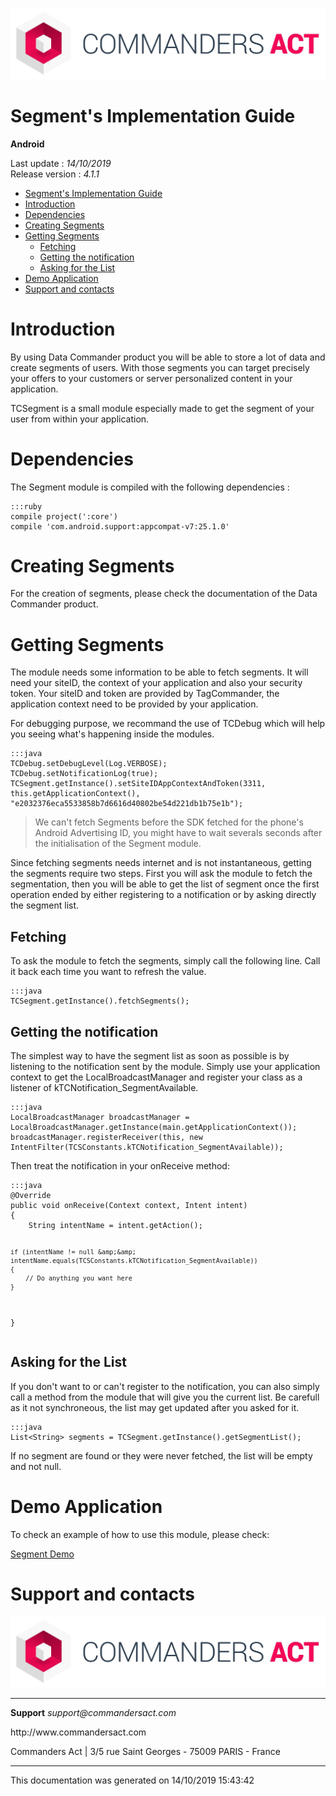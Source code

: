 
<html>
<body>
<p><img alt="alt tag" src="../res/ca_logo.png" /></p>
<h1 id="segments-implementation-guide">Segment's Implementation Guide</h1>
<p><strong>Android</strong></p>
<p>Last update : <em>14/10/2019</em><br />
Release version : <em>4.1.1</em></p>
<p><div id="end_first_page" /></p>

<div class="toc">
<ul>
<li><a href="#segments-implementation-guide">Segment's Implementation Guide</a></li>
<li><a href="#introduction">Introduction</a></li>
<li><a href="#dependencies">Dependencies</a></li>
<li><a href="#creating-segments">Creating Segments</a></li>
<li><a href="#getting-segments">Getting Segments</a><ul>
<li><a href="#fetching">Fetching</a></li>
<li><a href="#getting-the-notification">Getting the notification</a></li>
<li><a href="#asking-for-the-list">Asking for the List</a></li>
</ul>
</li>
<li><a href="#demo-application">Demo Application</a></li>
<li><a href="#support-and-contacts">Support and contacts</a></li>
</ul>
</div>
<h1 id="introduction">Introduction</h1>
<p>By using Data Commander product you will be able to store a lot of data and create segments of users. With those segments you can target precisely your offers to your customers or server personalized content in your application.</p>
<p>TCSegment is a small module especially made to get the segment of your user from within your application.</p>
<h1 id="dependencies">Dependencies</h1>
<p>The Segment module is compiled with the following dependencies :</p>
<pre><code>:::ruby
compile project(':core')
compile 'com.android.support:appcompat-v7:25.1.0'
</code></pre>
<h1 id="creating-segments">Creating Segments</h1>
<p>For the creation of segments, please check the documentation of the Data Commander product.</p>
<h1 id="getting-segments">Getting Segments</h1>
<p>The module needs some information to be able to fetch segments. It will need your siteID, the context of your application and also your security token. Your siteID and token are provided by TagCommander, the application context need to be provided by your application.</p>
<p>For debugging purpose, we recommand the use of TCDebug which will help you seeing what's happening inside the modules.</p>
<pre><code>:::java
TCDebug.setDebugLevel(Log.VERBOSE);
TCDebug.setNotificationLog(true);
TCSegment.getInstance().setSiteIDAppContextAndToken(3311, this.getApplicationContext(), "e2032376eca5533858b7d6616d40802be54d221db1b75e1b");
</code></pre>
<div class="warning"></div>

<blockquote>
<p>We can't fetch Segments before the SDK fetched for the phone's Android Advertising ID, you might have to wait severals seconds after the initialisation of the Segment module.</p>
</blockquote>
<p>Since fetching segments needs internet and is not instantaneous, getting the segments require two steps. First you will ask the module to fetch the segmentation, then you will be able to get the list of segment once the first operation ended by either registering to a notification or by asking directly the segment list.</p>
<h2 id="fetching">Fetching</h2>
<p>To ask the module to fetch the segments, simply call the following line. Call it back each time you want to refresh the value.</p>
<pre><code>:::java
TCSegment.getInstance().fetchSegments();
</code></pre>
<h2 id="getting-the-notification">Getting the notification</h2>
<p>The simplest way to have the segment list as soon as possible is by listening to the notification sent by the module. Simply use your application context to get the LocalBroadcastManager and register your class as a listener of kTCNotification_SegmentAvailable.</p>
<pre><code>:::java
LocalBroadcastManager broadcastManager = LocalBroadcastManager.getInstance(main.getApplicationContext());
broadcastManager.registerReceiver(this, new IntentFilter(TCSConstants.kTCNotification_SegmentAvailable));
</code></pre>
<p>Then treat the notification in your onReceive method:</p>
<pre><code>:::java
@Override
public void onReceive(Context context, Intent intent)
{
    String intentName = intent.getAction();

    if (intentName != null &amp;&amp; intentName.equals(TCSConstants.kTCNotification_SegmentAvailable))
    {
        // Do anything you want here
    }
}
</code></pre>
<h2 id="asking-for-the-list">Asking for the List</h2>
<p>If you don't want to or can't register to the notification, you can also simply call a method from the module that will give you the current list. Be carefull as it not synchroneous, the list may get updated after you asked for it.</p>
<pre><code>:::java
List&lt;String&gt; segments = TCSegment.getInstance().getSegmentList();
</code></pre>
<p>If no segment are found or they were never fetched, the list will be empty and not null.</p>
<h1 id="demo-application">Demo Application</h1>
<p>To check an example of how to use this module, please check: </p>
<p><a href="https://github.com/TagCommander/Segment-Demo/tree/master/Android">Segment Demo</a></p>
<h1 id="support-and-contacts">Support and contacts</h1>
<p><img alt="alt tag" src="../res/ca_logo.png" /></p>
<hr />
<p><strong>Support</strong>
<em>support@commandersact.com</em></p>
<p>http://www.commandersact.com</p>
<p>Commanders Act | 3/5 rue Saint Georges - 75009 PARIS - France</p>
<hr />
<p>This documentation was generated on 14/10/2019 15:43:42</p>
</body>
</html>